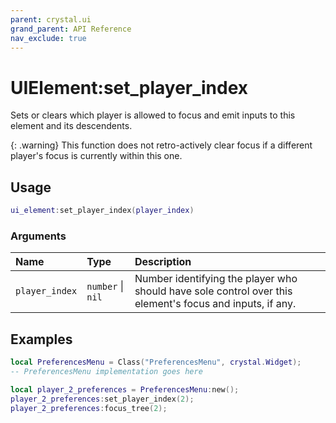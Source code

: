 ```yaml
---
parent: crystal.ui
grand_parent: API Reference
nav_exclude: true
---
```


# UIElement:set_player_index

Sets or clears which player is allowed to focus and emit inputs to this element and its descendents.

{: .warning}
This function does not retro-actively clear focus if a different player's focus is currently within this one.

## Usage

```lua
ui_element:set_player_index(player_index)
```

### Arguments

| Name           | Type              | Description                                                                                              |
| :------------- | :---------------- | :------------------------------------------------------------------------------------------------------- |
| `player_index` | `number` \| `nil` | Number identifying the player who should have sole control over this element's focus and inputs, if any. |

## Examples

```lua
local PreferencesMenu = Class("PreferencesMenu", crystal.Widget);
-- PreferencesMenu implementation goes here

local player_2_preferences = PreferencesMenu:new();
player_2_preferences:set_player_index(2);
player_2_preferences:focus_tree(2);
```
